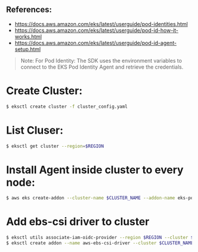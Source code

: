 
## References:
- https://docs.aws.amazon.com/eks/latest/userguide/pod-identities.html
- https://docs.aws.amazon.com/eks/latest/userguide/pod-id-how-it-works.html
- https://docs.aws.amazon.com/eks/latest/userguide/pod-id-agent-setup.html

> Note: For Pod Identity: The SDK uses the environment variables to connect to the EKS Pod Identity Agent and retrieve the credentials.

# Create Cluster:
```bash
$ eksctl create cluster -f cluster_config.yaml
```

# List Cluser:
```bash
$ eksctl get cluster --region=$REGION
```

# Install Agent inside cluster to every node:
```bash
$ aws eks create-addon --cluster-name $CLUSTER_NAME --addon-name eks-pod-identity-agent --addon-version v1.0.0-eksbuild.1 --region=$REGION
```

# Add ebs-csi driver to cluster

```bash
$ eksctl utils associate-iam-oidc-provider --region $REGION --cluster $CLUSTER_NAME --approve
$ eksctl create addon --name aws-ebs-csi-driver --cluster $CLUSTER_NAME --region $REGION --force
```